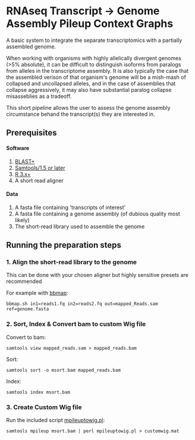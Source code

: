 # RNAseq Transcript -> Genome Assembly Pileup Context Graphs

A basic system to integrate the separate transcriptomics with a partially assembled genome.

When working with organisms with highly allelically divergent genomes (>5% absolute), it can be difficult to distinguish isoforms from paralogs from alleles in the transcriptome assembly. It is also typically the case that the assembled verison of that organism's genome will be a mish-mash of collapsed and uncollapsed alleles, and in the case of assemblies that collapse aggressively, it may also have substantial paralog collapse misasseblies as a tradeoff.

This short pipeline allows the user to assess the genome assembly circumstance behand the transcript(s) they are interested in.

## Prerequisites 

#### Software

1. [BLAST+](https://blast.ncbi.nlm.nih.gov/Blast.cgi?CMD=Web&PAGE_TYPE=BlastDocs&DOC_TYPE=Download)
2. [Samtools/1.5 or later](http://www.htslib.org/download/)
3. [R 3.x+](https://www.r-project.org/)
4. A short read aligner

#### Data

1. A fasta file containing 'transcripts of interest'
2. A fasta file containing a genome assembly (of dubious quality most likely)
3. The short-read library used to assemble the genome

## Running the preparation steps

### 1. Align the short-read library to the genome

This can be done with your chosen aligner but highly sensitive presets are recommended

For example with [bbmap](https://github.com/BioInfoTools/BBMap):

```bbmap.sh in1=reads1.fq in2=reads2.fq out=mapped_Reads.sam ref=genome.fasta```

### 2. Sort, Index & Convert bam to custom Wig file

Convert to bam:

```samtools view mapped_reads.sam > mapped_reads.bam```

Sort:

```samtools sort -o msort.bam mapped_reads.bam```

Index:

```samtools index msort.bam```

### 3. Create Custom Wig file

Run the included script [mpileuptowig.pl](mpileuptowig.pl):

```samtools mpileup msort.bam | perl mpileuptowig.pl > customwig.mat```
